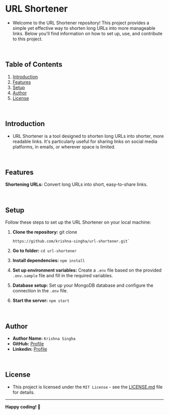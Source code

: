 # URL Shortener

- Welcome to the URL Shortener repository! This project provides a simple yet effective way to shorten long URLs into more manageable links. Below you'll find information on how to set up, use, and contribute to this project.

<br>

## Table of Contents
1. [Introduction](#introduction)
2. [Features](#features)
3. [Setup](#setup)
4. [Author](#author)
5. [License](#license)

<br>

## Introduction
- URL Shortener is a tool designed to shorten long URLs into shorter, more readable links. It's particularly useful for sharing links on social media platforms, in emails, or wherever space is limited.

<br>

## Features
**Shortening URLs:** Convert long URLs into short, easy-to-share links.

<br>

## Setup
Follow these steps to set up the URL Shortener on your local machine:

1. **Clone the repository:** git clone 
    ```
    https://github.com/krishna-singha/url-shortener.git`
    ```

2. **Go to folder:** `cd url-shortener`

3. **Install dependencies:** `npm install`

4. **Set up environment variables:** Create a `.env` file based on the provided `.env.sample` file and fill in the required variables.

5. **Database setup:** Set up your MongoDB database and configure the connection in the `.env` file.

6. **Start the server:** `npm start`

<br>

<!-- ## Technologies Used

   - `Express`
   - `MongoDB`
   - `JavaScript`

<br> -->

## Author

- **Author Name:** `Krishna Singha`
- **GitHub:** [Profile](https://github.com/krishna-singha)
- **Linkedin:** [Profile](https://linkedin.com/in/krishnasingha/)
<br>

## License
   - This project is licensed under the `MIT License` - see the [LICENSE.md](LICENSE.md) file for details.

---

**Happy coding! 🚀**
